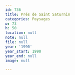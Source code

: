 ```yaml
---
id: 736
title: Prés de Saint Saturnin
categories: Paysages
w: 73
h: 50
location: null
note: null
file: null
year: '1990'
year_start: 1990
year_end: null
image: null

---
```

